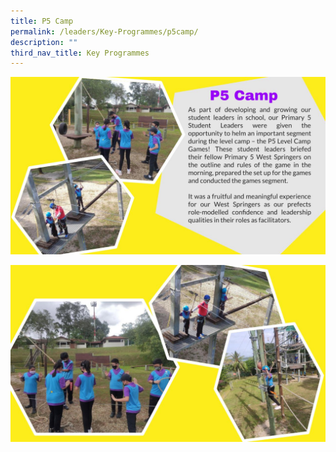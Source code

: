 ```yaml
---
title: P5 Camp
permalink: /leaders/Key-Programmes/p5camp/
description: ""
third_nav_title: Key Programmes
---
```



![](/images/vetted-P5-Camp%20pptx.jpg)

![](/images/vetted-P5-Camp%20pptx2_.jpg)